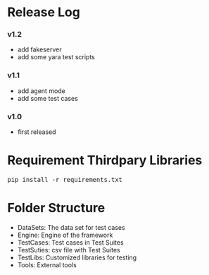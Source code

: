 Release Log
===========
### v1.2
* add fakeserver
* add some yara test scripts

### v1.1
* add agent mode
* add some test cases

### v1.0
* first released


Requirement Thirdpary Libraries
===============================
<pre>
pip install -r requirements.txt
</pre>


Folder Structure
================
* DataSets: The data set for test cases
* Engine: Engine of the framework
* TestCases: Test cases in Test Suites
* TestSuties: csv file with Test Suites
* TestLibs: Customized libraries for testing
* Tools: External tools


